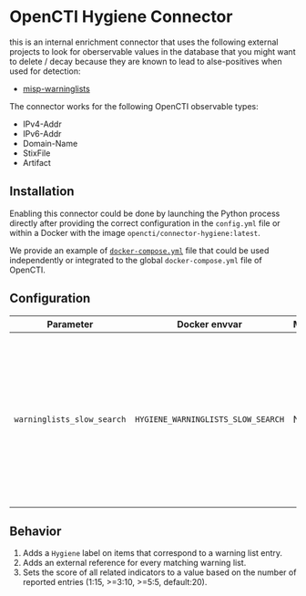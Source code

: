 # OpenCTI Hygiene Connector

this is an internal enrichment connector that uses the following external
projects to look for oberservable values in the database that you might want to
delete / decay because they are known to lead to alse-positives when used for
detection:

* [misp-warninglists](https://github.com/MISP/misp-warninglists)

The connector works for the following OpenCTI observable types:

* IPv4-Addr
* IPv6-Addr
* Domain-Name
* StixFile
* Artifact

## Installation

Enabling this connector could be done by launching the Python process directly
after providing the correct configuration in the `config.yml` file or within a
Docker with the image `opencti/connector-hygiene:latest`.

We provide an example of [`docker-compose.yml`](docker-compose.yml) file that
could be used independently or integrated to the global `docker-compose.yml`
file of OpenCTI.

## Configuration

| Parameter            	     | Docker envvar                      | Mandatory | Description                                                                                                                           |
| -------------------------- | ---------------------------------- | --------- | ------------------------------------------------------------------------------------------------------------------------------------- |
| `warninglists_slow_search` | `HYGIENE_WARNINGLISTS_SLOW_SEARCH` | No        | Enable slow search mode for the warning lists. If true, uses the most appropriate search method. Can be slower. Default: exact match. |

## Behavior

1. Adds a `Hygiene` label on items that correspond to a warning list entry.
2. Adds an external reference for every matching warning list.
3. Sets the score of all related indicators to a value based on the number of
   reported entries (1:15, >=3:10, >=5:5, default:20).
